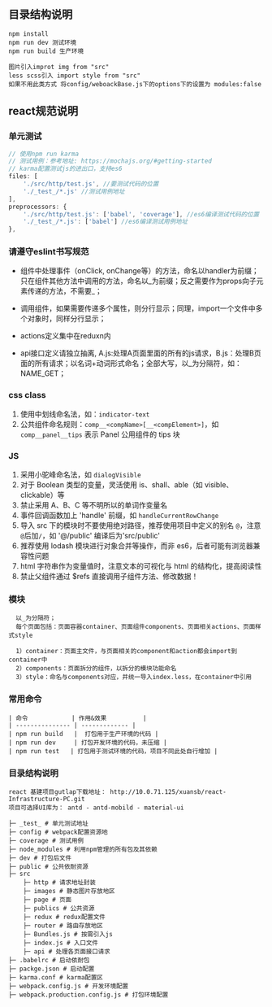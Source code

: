 ## 目录结构说明
```
npm install
npm run dev	测试环境
npm run build 生产环境

图片引入improt img from "src"
less scss引入 import style from "src"
如果不用此类方式 将config/weboackBase.js下的options下的设置为 modules:false
```
## react规范说明

### 单元测试
```js
// 使用npm run karma
// 测试用例：参考地址: https://mochajs.org/#getting-started
// karma配置测试js的进出口，支持es6
files: [
	'./src/http/test.js', //要测试代码的位置
	'./_test_/*.js' //测试用例地址
],
preprocessors: {
	'./src/http/test.js': ['babel', 'coverage'], //es6编译测试代码的位置
	'./_test_/*.js': ['babel'] //es6编译测试用例地址
},
```	

### 请遵守eslint书写规范

- 组件中处理事件（onClick, onChange等）的方法，命名以handler为前缀；只在组件其他方法中调用的方法，命名以_为前缀；反之需要作为props向子元素传递的方法，不需要_；

- 调用组件，如果需要传递多个属性，则分行显示；同理，import一个文件中多个对象时，同样分行显示；

- actions定义集中在reduxn内

- api接口定义请独立抽离, A.js:处理A页面里面的所有的js请求，B.js：处理B页面的所有请求；以名词+动词形式命名；全部大写，以_为分隔符，如：NAME_GET；

### css class
1. 使用中划线命名法，如：`indicator-text`
2. 公共组件命名规则：`comp__<compName>[__<compElement>]`，如 `comp__panel__tips` 表示 Panel 公用组件的 tips 块

### JS
1. 采用小驼峰命名法，如 `dialogVisible`
2. 对于 Boolean 类型的变量，灵活使用 is、shall、able（如 visible、clickable）等
3. 禁止采用 A、B、C 等不明所以的单词作变量名
4. 事件回调函数加上 'handle' 前缀，如 `handleCurrentRowChange`
5. 导入 src 下的模块时不要使用绝对路径，推荐使用项目中定义的别名 `@`，注意`@`后加`/`，如 '@/public' 编译后为'src/public'
6. 推荐使用 lodash 模块进行对象合并等操作，而非 es6，后者可能有浏览器兼容性问题
7. html 字符串作为变量值时，注意文本的可视化与 html 的结构化，提高阅读性
8. 禁止父组件通过 $refs 直接调用子组件方法、修改数据！

### 模块
```
  以_为分隔符；
  每个页面包括：页面容器container、页面组件components、页面相关actions、页面样式style

  1）container：页面主文件，与页面相关的component和action都会import到container中
  2）components：页面拆分的组件，以拆分的模块功能命名
  3）style：命名与components对应，并统一导入index.less，在container中引用
```


### 常用命令
```
| 命令            | 作用&效果          |
| --------------- | ------------- |
| npm run build   |  打包用于生产环境的代码 |
| npm run dev     | 打包开发环境的代码，未压缩 |
| npm run test   | 打包用于测试环境的代码，项目不同此处自行增加 |
```


### 目录结构说明
```
react 基建项目gutlap下载地址： http://10.0.71.125/xuansb/react-Infrastructure-PC.git
项目可选择UI库为： antd - antd-mobild - material-ui

├─ _test_ # 单元测试地址
├─ config # webpack配置资源地
├─ coverage # 测试用例
├─ node_modules # 利用npm管理的所有包及其依赖
├─ dev # 打包后文件
├─ public # 公共依耐资源
├─ src
	├─ http # 请求地址封装
	├─ images # 静态图片存放地区
	├─ page # 页面
	├─ publics # 公共资源
	├─ redux # redux配置文件
	├─ router # 路由存放地区
	├─ Bundles.js # 按需引入js
	├─ index.js # 入口文件
	├─ api # 处理各页面接口请求
├─ .babelrc # 启动依耐包
├─ packge.json # 启动配置
├─ karma.conf # karma配置区
├─ webpack.config.js # 开发环境配置
├─ webpack.production.config.js # 打包环境配置
```


